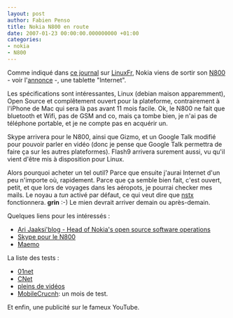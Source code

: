 ```yaml
---
layout: post
author: Fabien Penso
title: Nokia N800 en route
date: 2007-01-23 00:00:00.000000000 +01:00
categories:
- nokia
- N800
---
```

<p>Comme indiqué dans <a href="http://linuxfr.org/~remat/23478.html">ce journal</a> sur <a href="http://linuxfr.org">LinuxFr</a>, Nokia viens de sortir son <a href="http://direct.nokia.com/Product.aspx?model=n800">N800</a> - voir l'<a href="http://www.nokia.fr/index.php?content_id=8076">annonce</a> -, une tablette "Internet".</p>

<p>Les spécifications sont intéressantes, Linux (debian maison apparemment), Open Source et complêtement ouvert pour la plateforme,  contrairement à l'iPhone de Mac qui sera là pas avant 11 mois facile. Ok, le N800 ne fait que bluetooth et Wifi, pas de GSM and co, mais ça tombe bien, je n'ai pas de téléphone portable, et je ne compte pas en acquérir un.</p>

<p>Skype arrivera pour le N800, ainsi que Gizmo, et un Google Talk modifié pour pouvoir parler en vidéo (donc je pense que Google Talk permettra de faire ça sur les autres plateformes). Flash9 arrivera surement aussi, vu qu'il vient d'être mis à disposition pour Linux.</p>

<p>Alors pourquoi acheter un tel outil? Parce que ensuite j'aurai Internet d'un peu n'importe où, rapidement. Parce que ça semble bien fait, c'est ouvert, petit, et que lors de voyages dans les aéropots, je pourrai checker mes mails. Le noyau a <em>tun</em> activé par défaut, ce qui veut dire que <a href="http://thomer.com/howtos/nstx.html">nstx</a> fonctionnera. <strong>grin</strong> :-) Le mien devrait arriver demain ou après-demain.</p>

<p>Quelques liens pour les intéressés :</p>

<ul>
<li><a href="http://jaaksi.blogspot.com/">Ari Jaaksi'blog - Head of Nokia's open source software operations</a></li>
<li><a href="http://www.teemuharju.net/2007/01/08/skype-coming-from-n800/">Skype pour le N800</a></li>
<li><a href="http://maemo.org/">Maemo</a></li>
</ul>

<p>La liste des tests :</p>

<ul>
<li><a href="http://www.01net.com/fiche-produit/prise-main-1335/divers-nokia-n800/">01net</a></li>
<li><a href="http://reviews.cnet.com/Nokia_N800_Internet_Tablet/4505-3126_7-32309517.html">CNet</a></li>
<li><a href="http://www.internettablettalk.com/2007/01/15/nokia-n800-internet-tablet-video-demo/">pleins de vidéos</a></li>
<li><a href="http://mobilecrunch.com/2007/01/18/nokia-n800-a-real-world-review-after-one-months-use/">MobileCrucnh</a>: un mois de test.</li>
</ul>

<p>Et enfin, une publicité sur le fameux YouTube.</p>

<p><object width="425" height="350"><param name="movie" value="http://www.youtube.com/v/0NJToRlmvds"></param><param name="wmode" value="transparent"></param><embed src="http://www.youtube.com/v/0NJToRlmvds" type="application/x-shockwave-flash" wmode="transparent" width="425" height="350"></embed></object></p>

